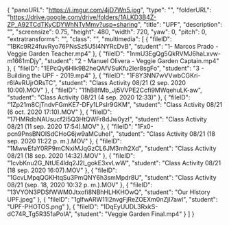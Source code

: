 {
      "panoURL": "https://i.imgur.com/4jD7Wn5.jpg",
      "type": "",
      "folderURL": "https://drive.google.com/drive/folders/1ALKD3B4Z-ZP_A92TCdTKyCDYWhNTyMmv?usp=sharing",
      "title": "UPF",
      "description": "",
      "screensize": 0.75,
      "height": 480,
      "width": 720,
      "yaw": 0,
      "pitch": 0,
      "extratransforms": "",
      "class": "",
      "multimedia": [
         {
            "fileID": "1BKc9R24fuvRyo76PNsSz5U5l4NYRcDvB",
            "student": "1- Marcos Prado - Veggie Garden Teacher.mp4"
         },
         {
            "fileID": "1nmU3EgQg5QkRVMJ6haLxvw-m1661mDjy",
            "student": "2 - Manuel Olivera - Veggie Garden Captain.mp4"
         },
         {
            "fileID": "1EPcQy6HIk9B2heQAfVSuKfu2Ier8sgFo",
            "student": "3 - Building the UPF - 2019.mp4"
         },
         {
            "fileID": "1F8Y3NN7wVVwbCGKri-r6lAvRUjrORsTC",
            "student": "Class Activity 08/21 (2 sep. 2020 10:00).MOV"
         },
         {
            "fileID": "11hB8fMb_Jj5VVPE2Ccfi9MWqehuLK-aw",
            "student": "Class Activity 08/21 (4 sep. 2020 12:33)"
         },
         {
            "fileID": "1Zp21m8CjTndvFGmKE7-DFy1LPsIr9GKM",
            "student": "Class Activity 08/21 (6 oct. 2020 17:10).MOV"
         },
         {
            "fileID": "17HMRdbNAUsucf2l5Q3HtQWFr8dJw0yzl",
            "student": "Class Activity 08/21 (11 sep. 2020 17:54).MOV"
         },
         {
            "fileID": "1Fx0-pcn9PnsBNOISdCHoG6jw9aMCuheI",
            "student": "Class Activity 08/21 (18 sep. 2020 11:22 p. m.).MOV"
         },
         {
            "fileID": "1MwwEfaY0RP9mCNxiMJqGzCL6JM3mh2Xd",
            "student": "Class Activity 08/21 (18 sep. 2020 14:32).MOV"
         },
         {
            "fileID": "1cvbKnu2G_NtUE4ldq2J2l_gokE3xvLwW",
            "student": "Class Activity 08/21 (18 sep. 2020 16:07).MOV"
         },
         {
            "fileID": "1GcvLMpqQGKHtqSu3PmQNY6h3smMpdr8U",
            "student": "Class Activity 08/21 (sep. 18, 2020 10:32 p. m.).MOV"
         },
         {
            "fileID": "13VYON3PDSfWWM0Jtxofi8NBhHLHKHOwQ",
            "student": "Our HIstory UPF.jpeg"
         },
         {
            "fileID": "1glfwARW11I2nvgFjReZOEXm0nZjI7awl",
            "student": "UPF-PHOTOS.png"
         },
         {
            "fileID": "1DqEyUUDL3RxkS-dC74R_Tg5R351aPoIA",
            "student": "Veggie Garden Final.mp4"
         }
      ]
   }